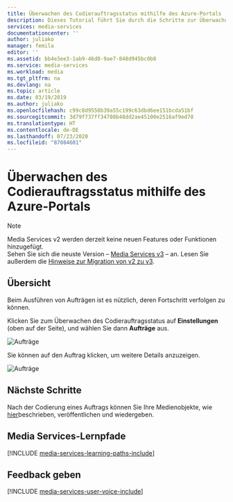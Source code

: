 ```yaml
---
title: Überwachen des Codierauftragsstatus mithilfe des Azure-Portals
description: Dieses Tutorial führt Sie durch die Schritte zur Überwachung des Auftragsstatus mithilfe des Azure-Portals.
services: media-services
documentationcenter: ''
author: juliako
manager: femila
editor: ''
ms.assetid: bb4e3ee3-1ab9-46d0-9ae7-848d945bc0b8
ms.service: media-services
ms.workload: media
ms.tgt_pltfrm: na
ms.devlang: na
ms.topic: article
ms.date: 03/19/2019
ms.author: juliako
ms.openlocfilehash: c99c8d9558b39a55c199c63dbd6ee151bcda51bf
ms.sourcegitcommit: 3d79f737ff34708b48dd2ae45100e2516af9ed78
ms.translationtype: HT
ms.contentlocale: de-DE
ms.lasthandoff: 07/23/2020
ms.locfileid: "87084601"
---
```

# <a name="monitor-encoding-job-progress-with-the-azure-portal"></a>Überwachen des Codierauftragsstatus mithilfe des Azure-Portals

> [!NOTE]
> Media Services v2 werden derzeit keine neuen Features oder Funktionen hinzugefügt. <br/>Sehen Sie sich die neuste Version – [Media Services v3](../latest/index.yml) – an. Lesen Sie außerdem die [Hinweise zur Migration von v2 zu v3](../latest/migrate-from-v2-to-v3.md).

## <a name="overview"></a>Übersicht

Beim Ausführen von Aufträgen ist es nützlich, deren Fortschritt verfolgen zu können. 

Klicken Sie zum Überwachen des Codierauftragsstatus auf **Einstellungen** (oben auf der Seite), und wählen Sie dann **Aufträge** aus.

![Aufträge](./media/media-services-portal-vod-get-started/media-services-jobs.png)

Sie können auf den Auftrag klicken, um weitere Details anzuzeigen.

![Aufträge](./media/media-services-portal-vod-get-started/media-services-job-progress2.png)

## <a name="next-steps"></a>Nächste Schritte
Nach der Codierung eines Auftrags können Sie Ihre Medienobjekte, wie [hier](media-services-portal-publish.md)beschrieben, veröffentlichen und wiedergeben.

## <a name="media-services-learning-paths"></a>Media Services-Lernpfade
[!INCLUDE [media-services-learning-paths-include](../../../includes/media-services-learning-paths-include.md)]

## <a name="provide-feedback"></a>Feedback geben
[!INCLUDE [media-services-user-voice-include](../../../includes/media-services-user-voice-include.md)]
